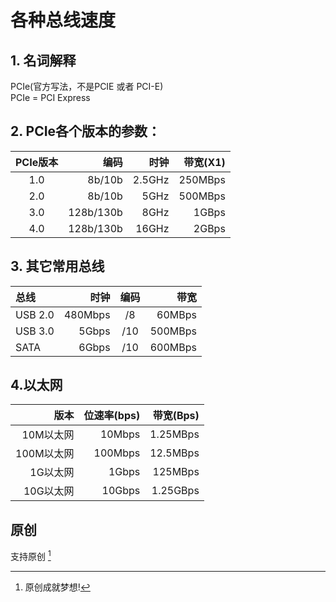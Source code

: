 # 各种总线速度
## 1. 名词解释
   PCIe(官方写法，不是PCIE 或者 PCI-E)    
   PCIe = PCI Express   
   

## 2. PCIe各个版本的参数：
PCIe版本 | 编码        |        时钟   |  带宽(X1)
:------:|------------:|-------------:|----------:
1.0     |  8b/10b     |     2.5GHz   |   250MBps
2.0     |  8b/10b     |       5GHz   |   500MBps
3.0     |  128b/130b  |       8GHz   |     1GBps
4.0     |  128b/130b  |      16GHz   |     2GBps

## 3. 其它常用总线
总线      |  时钟   |  编码   |    带宽
:---------|---------:|:--------:|--------:
USB  2.0 | 480Mbps  |  /8  |  60MBps
USB  3.0 |   5Gbps  |  /10 | 500MBps
SATA     |   6Gbps  |  /10 | 600MBps  

## 4.以太网
   版本     |  位速率(bps)  |  带宽(Bps)
----------:|--------------:|--------------:
10M以太网   |   10Mbps      |    1.25MBps
100M以太网  |  100Mbps      |    12.5MBps
  1G以太网  |    1Gbps      |     125MBps
 10G以太网  |    10Gbps     |    1.25GBps
 
 ## 原创 
 支持原创 [^top]

[^top]: 原创成就梦想!
